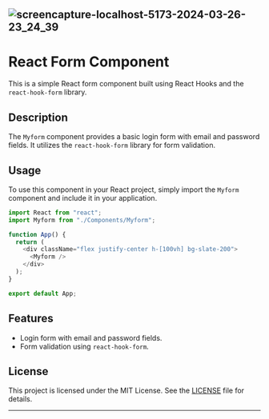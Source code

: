 ![screencapture-localhost-5173-2024-03-26-23_24_39](https://github.com/virajrakholiya/login-form-with-react-hook-form/assets/94692042/2d1b6b61-7b85-43b1-86ed-4085d1407e5c)
---

# React Form Component

This is a simple React form component built using React Hooks and the `react-hook-form` library.

## Description

The `Myform` component provides a basic login form with email and password fields. It utilizes the `react-hook-form` library for form validation.

## Usage

To use this component in your React project, simply import the `Myform` component and include it in your application.

```javascript
import React from "react";
import Myform from "./Components/Myform";

function App() {
  return (
    <div className="flex justify-center h-[100vh] bg-slate-200">
      <Myform />
    </div>
  );
}

export default App;
```

## Features

- Login form with email and password fields.
- Form validation using `react-hook-form`.

## License

This project is licensed under the MIT License. See the [LICENSE](LICENSE) file for details.

---

